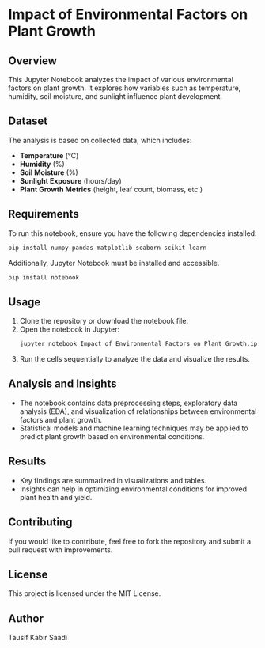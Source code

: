 # Impact of Environmental Factors on Plant Growth

## Overview
This Jupyter Notebook analyzes the impact of various environmental factors on plant growth. It explores how variables such as temperature, humidity, soil moisture, and sunlight influence plant development.

## Dataset
The analysis is based on collected data, which includes:
- **Temperature** (°C)
- **Humidity** (%)
- **Soil Moisture** (%)
- **Sunlight Exposure** (hours/day)
- **Plant Growth Metrics** (height, leaf count, biomass, etc.)

## Requirements
To run this notebook, ensure you have the following dependencies installed:

```bash
pip install numpy pandas matplotlib seaborn scikit-learn
```

Additionally, Jupyter Notebook must be installed and accessible.

```bash
pip install notebook
```

## Usage
1. Clone the repository or download the notebook file.
2. Open the notebook in Jupyter:
   ```bash
   jupyter notebook Impact_of_Environmental_Factors_on_Plant_Growth.ipynb
   ```
3. Run the cells sequentially to analyze the data and visualize the results.

## Analysis and Insights
- The notebook contains data preprocessing steps, exploratory data analysis (EDA), and visualization of relationships between environmental factors and plant growth.
- Statistical models and machine learning techniques may be applied to predict plant growth based on environmental conditions.

## Results
- Key findings are summarized in visualizations and tables.
- Insights can help in optimizing environmental conditions for improved plant health and yield.

## Contributing
If you would like to contribute, feel free to fork the repository and submit a pull request with improvements.

## License
This project is licensed under the MIT License.

## Author
Tausif Kabir Saadi

